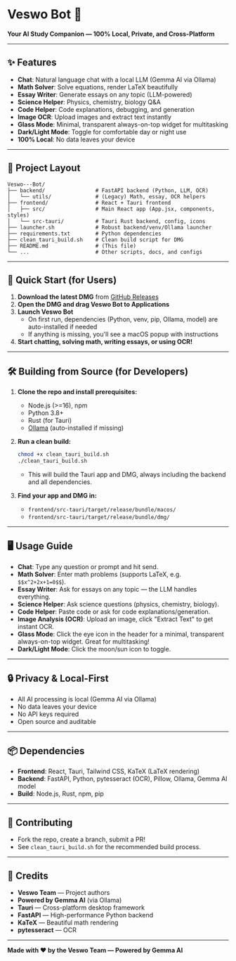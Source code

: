 # Veswo Bot 🧠

**Your AI Study Companion — 100% Local, Private, and Cross-Platform**

---

## ✨ Features

- **Chat**: Natural language chat with a local LLM (Gemma AI via Ollama)
- **Math Solver**: Solve equations, render LaTeX beautifully
- **Essay Writer**: Generate essays on any topic (LLM-powered)
- **Science Helper**: Physics, chemistry, biology Q&A
- **Code Helper**: Code explanations, debugging, and generation
- **Image OCR**: Upload images and extract text instantly
- **Glass Mode**: Minimal, transparent always-on-top widget for multitasking
- **Dark/Light Mode**: Toggle for comfortable day or night use
- **100% Local**: No data leaves your device

---

## 📁 Project Layout

```
Veswo---Bot/
├── backend/                # FastAPI backend (Python, LLM, OCR)
│   └── utils/              # (Legacy) Math, essay, OCR helpers
├── frontend/               # React + Tauri frontend
│   ├── src/                # Main React app (App.jsx, components, styles)
│   └── src-tauri/          # Tauri Rust backend, config, icons
├── launcher.sh             # Robust backend/venv/Ollama launcher
├── requirements.txt        # Python dependencies
├── clean_tauri_build.sh    # Clean build script for DMG
├── README.md               # (This file)
└── ...                     # Other scripts, docs, and configs
```

---

## 🚀 Quick Start (for Users)

1. **Download the latest DMG** from [GitHub Releases](https://github.com/your-repo/releases)
2. **Open the DMG and drag Veswo Bot to Applications**
3. **Launch Veswo Bot**
   - On first run, dependencies (Python, venv, pip, Ollama, model) are auto-installed if needed
   - If anything is missing, you'll see a macOS popup with instructions
4. **Start chatting, solving math, writing essays, or using OCR!**

---

## 🛠️ Building from Source (for Developers)

1. **Clone the repo and install prerequisites:**
   - Node.js (>=16), npm
   - Python 3.8+
   - Rust (for Tauri)
   - [Ollama](https://ollama.com/download) (auto-installed if missing)

2. **Run a clean build:**
   ```sh
   chmod +x clean_tauri_build.sh
   ./clean_tauri_build.sh
   ```
   - This will build the Tauri app and DMG, always including the backend and all dependencies.

3. **Find your app and DMG in:**
   - `frontend/src-tauri/target/release/bundle/macos/`
   - `frontend/src-tauri/target/release/bundle/dmg/`

---

## 🖥️ Usage Guide

- **Chat**: Type any question or prompt and hit send.
- **Math Solver**: Enter math problems (supports LaTeX, e.g. `$$x^2+2x+1=0$$`).
- **Essay Writer**: Ask for essays on any topic — the LLM handles everything.
- **Science Helper**: Ask science questions (physics, chemistry, biology).
- **Code Helper**: Paste code or ask for code explanations/generation.
- **Image Analysis (OCR)**: Upload an image, click "Extract Text" to get instant OCR.
- **Glass Mode**: Click the eye icon in the header for a minimal, transparent always-on-top widget. Great for multitasking!
- **Dark/Light Mode**: Click the moon/sun icon to toggle.

---

## 🔒 Privacy & Local-First
- All AI processing is local (Gemma AI via Ollama)
- No data leaves your device
- No API keys required
- Open source and auditable

---

## 📦 Dependencies
- **Frontend**: React, Tauri, Tailwind CSS, KaTeX (LaTeX rendering)
- **Backend**: FastAPI, Python, pytesseract (OCR), Pillow, Ollama, Gemma AI model
- **Build**: Node.js, Rust, npm, pip

---

## 🤝 Contributing
- Fork the repo, create a branch, submit a PR!
- See `clean_tauri_build.sh` for the recommended build process.

---

## 🙏 Credits
- **Veswo Team** — Project authors
- **Powered by Gemma AI** (via Ollama)
- **Tauri** — Cross-platform desktop framework
- **FastAPI** — High-performance Python backend
- **KaTeX** — Beautiful math rendering
- **pytesseract** — OCR

---

**Made with ❤️ by the Veswo Team — Powered by Gemma AI** 
